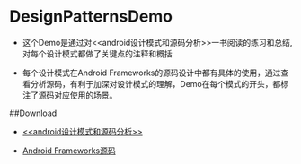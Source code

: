 # DesignPatternsDemo

- 这个Demo是通过对<<android设计模式和源码分析>>一书阅读的练习和总结,对每个设计模式都做了关键点的注释和概括

- 每个设计模式在Android Frameworks的源码设计中都有具体的使用，通过查看分析源码，有利于加深对设计模式的理解，Demo在每个模式的开头，都标注了源码对应使用的场景。
 
##Download

- [<<android设计模式和源码分析>>](https://pan.baidu.com/s/1mEa9uj62tHRqehqJTjBPNg)
  
- [Android Frameworks源码](https://github.com/JackyWu15/AndroidFrameworksSourceCode-master)

